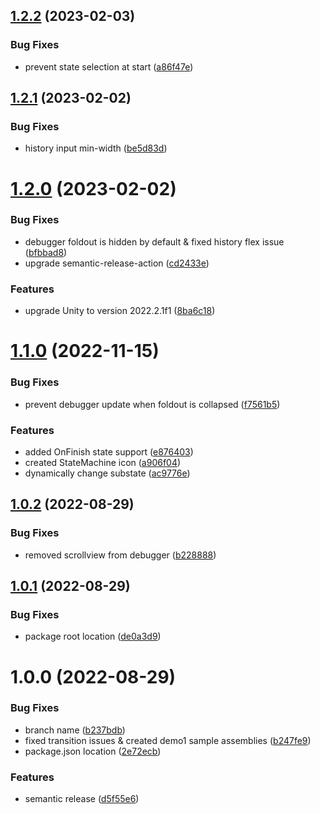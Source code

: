 ## [1.2.2](https://github.com/Giseudo/hfsm/compare/v1.2.1...v1.2.2) (2023-02-03)


### Bug Fixes

* prevent state selection at start ([a86f47e](https://github.com/Giseudo/hfsm/commit/a86f47e0450bdf23fbf96125c3e055333bd54851))

## [1.2.1](https://github.com/Giseudo/hfsm/compare/v1.2.0...v1.2.1) (2023-02-02)


### Bug Fixes

* history input min-width ([be5d83d](https://github.com/Giseudo/hfsm/commit/be5d83d09e354836768fd538d596e817e8eb236a))

# [1.2.0](https://github.com/Giseudo/hfsm/compare/v1.1.0...v1.2.0) (2023-02-02)


### Bug Fixes

* debugger foldout is hidden by default & fixed history flex issue ([bfbbad8](https://github.com/Giseudo/hfsm/commit/bfbbad8f97025723d350dc79db8ce5b8489ea61b))
* upgrade semantic-release-action ([cd2433e](https://github.com/Giseudo/hfsm/commit/cd2433eadd3d7df6eccb23eb5217de83e4502794))


### Features

* upgrade Unity to version 2022.2.1f1 ([8ba6c18](https://github.com/Giseudo/hfsm/commit/8ba6c182a8a05bfc9b0057c6eeef13d7e2d42124))

# [1.1.0](https://github.com/Giseudo/hfsm/compare/v1.0.2...v1.1.0) (2022-11-15)


### Bug Fixes

* prevent debugger update when foldout is collapsed ([f7561b5](https://github.com/Giseudo/hfsm/commit/f7561b58b689bf68f5085e0261f050136cd8d93d))


### Features

* added OnFinish state support ([e876403](https://github.com/Giseudo/hfsm/commit/e87640317c3b528aa621927acbb243794e53582c))
* created StateMachine icon ([a906f04](https://github.com/Giseudo/hfsm/commit/a906f047d2fe87d7f4d1f174ac073e1f09bc5d51))
* dynamically change substate ([ac9776e](https://github.com/Giseudo/hfsm/commit/ac9776e5ecfebfeff6cc13fe44dcd478db66b056))

## [1.0.2](https://github.com/Giseudo/hfsm/compare/v1.0.1...v1.0.2) (2022-08-29)


### Bug Fixes

* removed scrollview from debugger ([b228888](https://github.com/Giseudo/hfsm/commit/b228888dc492d8723ffd50f6cf79421f2b2d2a49))

## [1.0.1](https://github.com/Giseudo/hfsm/compare/v1.0.0...v1.0.1) (2022-08-29)


### Bug Fixes

* package root location ([de0a3d9](https://github.com/Giseudo/hfsm/commit/de0a3d94568a2f0f5e6ddcea8754406000793527))

# 1.0.0 (2022-08-29)


### Bug Fixes

* branch name ([b237bdb](https://github.com/Giseudo/hfsm/commit/b237bdb3d8e2ce4192b18759a99a0e9505aa4d65))
* fixed transition issues & created demo1 sample assemblies ([b247fe9](https://github.com/Giseudo/hfsm/commit/b247fe95ed0b2e53c035628d02e63d5246c91c3d))
* package.json location ([2e72ecb](https://github.com/Giseudo/hfsm/commit/2e72ecb5e21126f31ed94525b147c4968153ca7a))


### Features

* semantic release ([d5f55e6](https://github.com/Giseudo/hfsm/commit/d5f55e617dc227ab1348427c47ecc62883a8058a))
